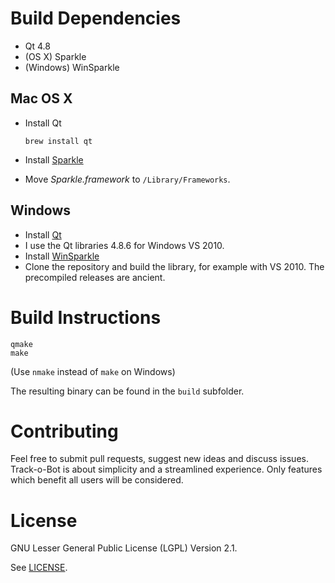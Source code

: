 # Build Dependencies

* Qt 4.8
* (OS X) Sparkle
* (Windows) WinSparkle

## Mac OS X

* Install Qt
  ```
  brew install qt
  ```

* Install [Sparkle](http://sparkle.andymatuschak.org/) 
 * Move _Sparkle.framework_ to ``/Library/Frameworks``.

## Windows

* Install [Qt](http://qt-project.org/downloads) 
 * I use the Qt libraries 4.8.6 for Windows VS 2010.
* Install [WinSparkle](https://github.com/vslavik/winsparkle) 
 * Clone the repository and build the library, for example with VS 2010. The precompiled releases are ancient.

# Build Instructions

```
qmake
make
```

(Use ``nmake`` instead of ``make`` on Windows)

The resulting binary can be found in the ``build`` subfolder.

# Contributing

Feel free to submit pull requests, suggest new ideas and discuss issues. Track-o-Bot is about simplicity and a streamlined experience. Only features which benefit all users will be considered. 

# License

GNU Lesser General Public License (LGPL) Version 2.1.

See [LICENSE](LICENSE).

